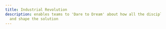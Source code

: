 ```yaml
---
title: Industrial Revolution
description: enables teams to 'Dare to Dream' about how all the disciplines can resonate
  and shape the solution
---
```

